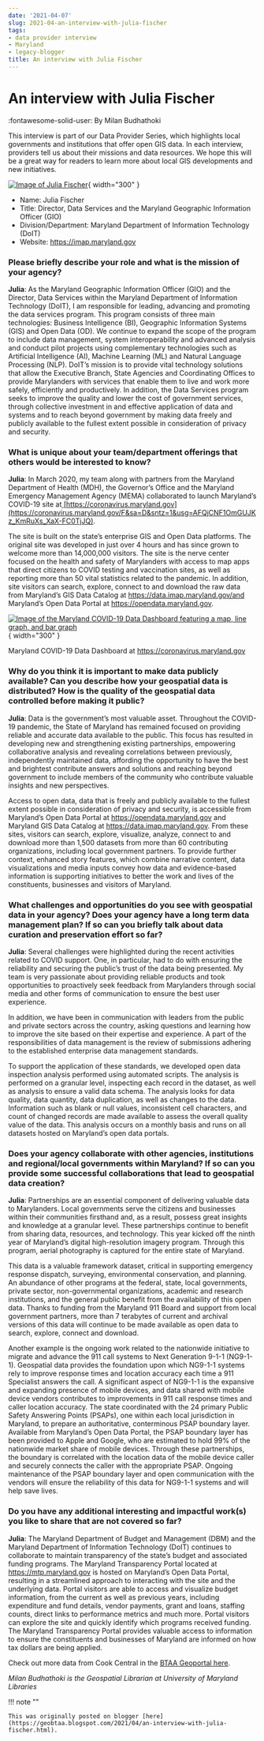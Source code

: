 ```yaml
---
date: '2021-04-07'
slug: 2021-04-an-interview-with-julia-fischer
tags:
- data provider interview
- Maryland
- legacy-blogger
title: An interview with Julia Fischer
---
```


# An interview with Julia Fischer

:fontawesome-solid-user: By Milan Budhathoki 

This interview is part of our Data Provider Series, which highlights local governments and institutions that offer open GIS data. In each interview, providers tell us about their missions and data resources. We hope this will be a great way for readers to learn more about local GIS developments and new initiatives. 

[![Image of Julia Fischer](https://blogger.googleusercontent.com/img/a/AVvXsEhmZ2o3WjI-QhZUnqDz80j4T1Ti02L2LQmNX0z4m1DD2OWSEbhZ0BYTi7vr2UJZEB6jzSAxGhIyoYFerzTypJT5wNHvw9ZCENtiUE4ZOAqMat2RIGwPU-0FctwlmCFfoqE0LtKLbrxRI6sNvyj_6AitRi4ljD0BH4gypZ7D4rTzZvcioJ1bK6ErX4mx0w=w353-h470)](https://blogger.googleusercontent.com/img/a/AVvXsEhmZ2o3WjI-QhZUnqDz80j4T1Ti02L2LQmNX0z4m1DD2OWSEbhZ0BYTi7vr2UJZEB6jzSAxGhIyoYFerzTypJT5wNHvw9ZCENtiUE4ZOAqMat2RIGwPU-0FctwlmCFfoqE0LtKLbrxRI6sNvyj_6AitRi4ljD0BH4gypZ7D4rTzZvcioJ1bK6ErX4mx0w=s1707){ width="300" }

* Name: Julia Fischer 
* Title: Director, Data Services and the Maryland Geographic Information Officer (GIO) 
* Division/Department: Maryland Department of Information Technology (DoIT) 
* Website: https://imap.maryland.gov

<!-- more -->

### Please briefly describe your role and what is the mission of your agency? 

**Julia**: As the Maryland Geographic Information Officer (GIO) and the Director, Data Services within the Maryland Department of Information Technology (DoIT), I am responsible for leading, advancing and promoting the data services program. This program consists of three main technologies: Business Intelligence (BI), Geographic Information Systems (GIS) and Open Data (OD). We continue to expand the scope of the program to include data management, system interoperability and advanced analysis and conduct pilot projects using complementary technologies such as Artificial Intelligence (AI), Machine Learning (ML) and Natural Language Processing (NLP). DoIT’s mission is to provide vital technology solutions that allow the Executive Branch, State Agencies and Coordinating Offices to provide Marylanders with services that enable them to live and work more safely, efficiently and productively.​ In addition, the Data Services program seeks to improve the quality and lower the cost of government services, through collective investment in and effective application of data and systems and to reach beyond government by making data freely and publicly available to the fullest extent possible in consideration of privacy and security. 

### What is unique about your team/department offerings that others would be interested to know? 

**Julia**: In March 2020, my team along with partners from the Maryland Department of Health (MDH), the Governor’s Office and the Maryland Emergency Management Agency (MEMA) collaborated to launch Maryland’s COVID-19 site at[ ](https://coronavirus.maryland.gov/F&sa=D&sntz=1&usg=AFQjCNF1OmGUJKz_KmRuXs_XaX-FC0TjJQ)[https://coronavirus.maryland.gov](https://coronavirus.maryland.gov/F&sa=D&sntz=1&usg=AFQjCNF1OmGUJKz_KmRuXs_XaX-FC0TjJQ). 

The site is built on the state’s enterprise GIS and Open Data platforms. The original site was developed in just over 4 hours and has since grown to welcome more than 14,000,000 visitors. The site is the nerve center focused on the health and safety of Marylanders with access to map apps that direct citizens to COVID testing and vaccination sites, as well as reporting more than 50 vital statistics related to the pandemic. In addition, site visitors can search, explore, connect to and download the raw data from Maryland’s GIS Data Catalog at https://data.imap.maryland.gov/and Maryland’s Open Data Portal at https://opendata.maryland.gov.

[![Image of the Maryland COVID-19 Data Dashboard featuring a map, line graph, and bar graph](https://blogger.googleusercontent.com/img/a/AVvXsEgnj-xhuPjprrELYIkx7-B31_hNuyKRhxixNEofaLwRtLE9ZXA2JhANJp3I8P1KyQFTRcsfDDJi9zydcxGyzyrqpiXa3ADetqKf65rwfxB8lGGervNhUFGwvfQnARWyX82AuyCItl9wV4AP5_mMm80BUFkm-oZQwV8GeB4ckYpMJAFtxKEGqP1k-vnWPg=w856-h564)](https://blogger.googleusercontent.com/img/a/AVvXsEgnj-xhuPjprrELYIkx7-B31_hNuyKRhxixNEofaLwRtLE9ZXA2JhANJp3I8P1KyQFTRcsfDDJi9zydcxGyzyrqpiXa3ADetqKf65rwfxB8lGGervNhUFGwvfQnARWyX82AuyCItl9wV4AP5_mMm80BUFkm-oZQwV8GeB4ckYpMJAFtxKEGqP1k-vnWPg=s920){ width="300" }

 Maryland COVID-19 Data Dashboard at https://coronavirus.maryland.gov

### Why do you think it is important to make data publicly available? Can you describe how your geospatial data is distributed? How is the quality of the geospatial data controlled before making it public? 

**Julia**: Data is the government’s most valuable asset. Throughout the COVID-19 pandemic, the State of Maryland has remained focused on providing reliable and accurate data available to the public. This focus has resulted in developing new and strengthening existing partnerships, empowering collaborative analysis and revealing correlations between previously, independently maintained data, affording the opportunity to have the best and brightest contribute answers and solutions and reaching beyond government to include members of the community who contribute valuable insights and new perspectives. 

Access to open data, data that is freely and publicly available to the fullest extent possible in consideration of privacy and security, is accessible from Maryland’s Open Data Portal at https://opendata.maryland.gov and Maryland GIS Data Catalog at https://data.imap.maryland.gov. From these sites, visitors can search, explore, visualize, analyze, connect to and download more than 1,500 datasets from more than 60 contributing organizations, including local government partners. To provide further context, enhanced story features, which combine narrative content, data visualizations and media inputs convey how data and evidence-based information is supporting initiatives to better the work and lives of the constituents, businesses and visitors of Maryland. 

### What challenges and opportunities do you see with geospatial data in your agency? Does your agency have a long term data management plan? If so can you briefly talk about data curation and preservation effort so far? 

**Julia**: Several challenges were highlighted during the recent activities related to COVID support. One, in particular, had to do with ensuring the reliability and securing the public’s trust of the data being presented. My team is very passionate about providing reliable products and took opportunities to proactively seek feedback from Marylanders through social media and other forms of communication to ensure the best user experience. 

In addition, we have been in communication with leaders from the public and private sectors across the country, asking questions and learning how to improve the site based on their expertise and experience. A part of the responsibilities of data management is the review of submissions adhering to the established enterprise data management standards. 

To support the application of these standards, we developed open data inspection analysis performed using automated scripts. The analysis is performed on a granular level, inspecting each record in the dataset, as well as analysis to ensure a valid data schema. The analysis looks for data quality, data quantity, data duplication, as well as changes to the data. Information such as blank or null values, inconsistent cell characters, and count of changed records are made available to assess the overall quality value of the data. This analysis occurs on a monthly basis and runs on all datasets hosted on Maryland’s open data portals. 

### Does your agency collaborate with other agencies, institutions and regional/local governments within Maryland? If so can you provide some successful collaborations that lead to geospatial data creation? 

**Julia**: Partnerships are an essential component of delivering valuable data to Marylanders. Local governments serve the citizens and businesses within their communities firsthand and, as a result, possess great insights and knowledge at a granular level. These partnerships continue to benefit from sharing data, resources, and technology. This year kicked off the ninth year of Maryland’s digital high-resolution imagery program. Through this program, aerial photography is captured for the entire state of Maryland. 

This data is a valuable framework dataset, critical in supporting emergency response dispatch, surveying, environmental conservation, and planning. An abundance of other programs at the federal, state, local governments, private sector, non-governmental organizations, academic and research institutions, and the general public benefit from the availability of this open data. Thanks to funding from the Maryland 911 Board and support from local government partners, more than 7 terabytes of current and archival versions of this data will continue to be made available as open data to search, explore, connect and download. 

Another example is the ongoing work related to the nationwide initiative to migrate and advance the 911 call systems to Next Generation 9-1-1 (NG9-1-1). Geospatial data provides the foundation upon which NG9-1-1 systems rely to improve response times and location accuracy each time a 911 Specialist answers the call. A significant aspect of NG9-1-1 is the expansive and expanding presence of mobile devices, and data shared with mobile device vendors contributes to improvements in 911 call response times and caller location accuracy. The state coordinated with the 24 primary Public Safety Answering Points (PSAPs), one within each local jurisdiction in Maryland, to prepare an authoritative, conterminous PSAP boundary layer. Available from Maryland’s Open Data Portal, the PSAP boundary layer has been provided to Apple and Google, who are estimated to hold 99% of the nationwide market share of mobile devices. Through these partnerships, the boundary is correlated with the location data of the mobile device caller and securely connects the caller with the appropriate PSAP. Ongoing maintenance of the PSAP boundary layer and open communication with the vendors will ensure the reliability of this data for NG9-1-1 systems and will help save lives. 

### Do you have any additional interesting and impactful work(s) you like to share that are not covered so far? 

**Julia**: The Maryland Department of Budget and Management (DBM) and the Maryland Department of Information Technology (DoIT) continues to collaborate to maintain transparency of the state’s budget and associated funding programs. The Maryland Transparency Portal located at https://mtp.maryland.gov is hosted on Maryland’s Open Data Portal, resulting in a streamlined approach to interacting with the site and the underlying data. Portal visitors are able to access and visualize budget information, from the current as well as previous years, including expenditure and fund details, vendor payments, grant and loans, staffing counts, direct links to performance metrics and much more. Portal visitors can explore the site and quickly identify which programs received funding. The Maryland Transparency Portal provides valuable access to information to ensure the constituents and businesses of Maryland are informed on how tax dollars are being applied. 

Check out more data from Cook Central in the [BTAA Geoportal here](https://geo.btaa.org/catalog/12b-17031). 

*Milan Budhathoki is the Geospatial Librarian at University of Maryland Libraries*

!!! note ""

	This was originally posted on blogger [here](https://geobtaa.blogspot.com/2021/04/an-interview-with-julia-fischer.html).

